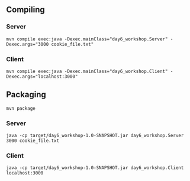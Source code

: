 ## Compiling

### Server
```
mvn compile exec:java -Dexec.mainClass="day6_workshop.Server" -Dexec.args="3000 cookie_file.txt"
```

### Client
```
mvn compile exec:java -Dexec.mainClass="day6_workshop.Client" -Dexec.args="localhost:3000"
```

## Packaging

```
mvn package
```

### Server
```
java -cp target/day6_workshop-1.0-SNAPSHOT.jar day6_workshop.Server 3000 cookie_file.txt
```

### Client
```
java -cp target/day6_workshop-1.0-SNAPSHOT.jar day6_workshop.Client localhost:3000
```
